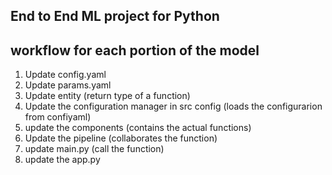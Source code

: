 ## End to End ML project for Python

## workflow for each portion of the model

1. Update config.yaml
2. Update params.yaml
3. Update entity  (return type of a function)
4. Update the configuration manager in src config (loads the configurarion from confiyaml)
5. update the components (contains the actual functions)
6. Update the pipeline (collaborates the function)
7. update main.py (call the function)
8. update the app.py